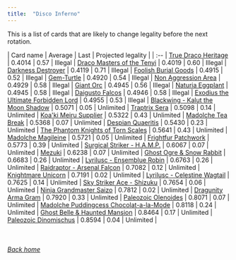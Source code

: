 ```yaml
---
title:  "Disco Inferno"
---
```


This is a list of cards that are likely to change legality before the next rotation.

| Card name | Average | Last | Projected legality |
| :-- |
[True Draco Heritage](https://db.ygoprodeck.com/card/?search=True%20Draco%20Heritage) | 0.4014 | 0.57 | Illegal |
[Draco Masters of the Tenyi](https://db.ygoprodeck.com/card/?search=Draco%20Masters%20of%20the%20Tenyi) | 0.4019 | 0.60 | Illegal |
[Darkness Destroyer](https://db.ygoprodeck.com/card/?search=Darkness%20Destroyer) | 0.4119 | 0.71 | Illegal |
[Foolish Burial Goods](https://db.ygoprodeck.com/card/?search=Foolish%20Burial%20Goods) | 0.4915 | 0.52 | Illegal |
[Gem-Turtle](https://db.ygoprodeck.com/card/?search=Gem-Turtle) | 0.4920 | 0.54 | Illegal |
[Non Aggression Area](https://db.ygoprodeck.com/card/?search=Non%20Aggression%20Area) | 0.4929 | 0.58 | Illegal |
[Giant Orc](https://db.ygoprodeck.com/card/?search=Giant%20Orc) | 0.4945 | 0.56 | Illegal |
[Naturia Eggplant](https://db.ygoprodeck.com/card/?search=Naturia%20Eggplant) | 0.4945 | 0.58 | Illegal |
[Daigusto Falcos](https://db.ygoprodeck.com/card/?search=Daigusto%20Falcos) | 0.4946 | 0.58 | Illegal |
[Exodius the Ultimate Forbidden Lord](https://db.ygoprodeck.com/card/?search=Exodius%20the%20Ultimate%20Forbidden%20Lord) | 0.4955 | 0.53 | Illegal |
[Blackwing - Kalut the Moon Shadow](https://db.ygoprodeck.com/card/?search=Blackwing%20-%20Kalut%20the%20Moon%20Shadow) | 0.5071 | 0.05 | Unlimited |
[Traptrix Sera](https://db.ygoprodeck.com/card/?search=Traptrix%20Sera) | 0.5098 | 0.14 | Unlimited |
[Koa'ki Meiru Supplier](https://db.ygoprodeck.com/card/?search=Koa'ki%20Meiru%20Supplier) | 0.5322 | 0.43 | Unlimited |
[Madolche Tea Break](https://db.ygoprodeck.com/card/?search=Madolche%20Tea%20Break) | 0.5368 | 0.07 | Unlimited |
[Despian Quaeritis](https://db.ygoprodeck.com/card/?search=Despian%20Quaeritis) | 0.5430 | 0.23 | Unlimited |
[The Phantom Knights of Torn Scales](https://db.ygoprodeck.com/card/?search=The%20Phantom%20Knights%20of%20Torn%20Scales) | 0.5641 | 0.43 | Unlimited |
[Madolche Magileine](https://db.ygoprodeck.com/card/?search=Madolche%20Magileine) | 0.5721 | 0.05 | Unlimited |
[Frightfur Patchwork](https://db.ygoprodeck.com/card/?search=Frightfur%20Patchwork) | 0.5773 | 0.39 | Unlimited |
[Surgical Striker - H.A.M.P.](https://db.ygoprodeck.com/card/?search=Surgical%20Striker%20-%20H.A.M.P.) | 0.6067 | 0.07 | Unlimited |
[Mezuki](https://db.ygoprodeck.com/card/?search=Mezuki) | 0.6238 | 0.07 | Unlimited |
[Ghost Ogre & Snow Rabbit](https://db.ygoprodeck.com/card/?search=Ghost%20Ogre%20%26%20Snow%20Rabbit) | 0.6683 | 0.26 | Unlimited |
[Lyrilusc - Ensemblue Robin](https://db.ygoprodeck.com/card/?search=Lyrilusc%20-%20Ensemblue%20Robin) | 0.6763 | 0.26 | Unlimited |
[Raidraptor - Arsenal Falcon](https://db.ygoprodeck.com/card/?search=Raidraptor%20-%20Arsenal%20Falcon) | 0.7082 | 0.12 | Unlimited |
[Knightmare Unicorn](https://db.ygoprodeck.com/card/?search=Knightmare%20Unicorn) | 0.7191 | 0.02 | Unlimited |
[Lyrilusc - Celestine Wagtail](https://db.ygoprodeck.com/card/?search=Lyrilusc%20-%20Celestine%20Wagtail) | 0.7625 | 0.14 | Unlimited |
[Sky Striker Ace - Shizuku](https://db.ygoprodeck.com/card/?search=Sky%20Striker%20Ace%20-%20Shizuku) | 0.7654 | 0.06 | Unlimited |
[Ninja Grandmaster Saizo](https://db.ygoprodeck.com/card/?search=Ninja%20Grandmaster%20Saizo) | 0.7812 | 0.02 | Unlimited |
[Dragunity Arma Gram](https://db.ygoprodeck.com/card/?search=Dragunity%20Arma%20Gram) | 0.7920 | 0.33 | Unlimited |
[Paleozoic Olenoides](https://db.ygoprodeck.com/card/?search=Paleozoic%20Olenoides) | 0.8071 | 0.07 | Unlimited |
[Madolche Puddingcess Chocolat-a-la-Mode](https://db.ygoprodeck.com/card/?search=Madolche%20Puddingcess%20Chocolat-a-la-Mode) | 0.8118 | 0.24 | Unlimited |
[Ghost Belle & Haunted Mansion](https://db.ygoprodeck.com/card/?search=Ghost%20Belle%20%26%20Haunted%20Mansion) | 0.8464 | 0.17 | Unlimited |
[Paleozoic Dinomischus](https://db.ygoprodeck.com/card/?search=Paleozoic%20Dinomischus) | 0.8594 | 0.04 | Unlimited |

<br>

###### [Back home](index)